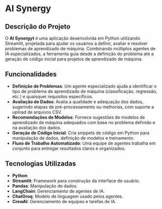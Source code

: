 # AI Synergy

## Descrição do Projeto

O **AI Synergyt** é uma aplicação desenvolvida em Python utilizando Streamlit, projetada para ajudar os usuários a definir, avaliar e resolver problemas de aprendizado de máquina. Combinando múltiplos agentes de IA especializados, a ferramenta guia desde a definição do problema até a geração de código inicial para projetos de aprendizado de máquina.

## Funcionalidades

- **Definição de Problemas**: Um agente especializado ajuda a identificar o tipo de problema de aprendizado de máquina (classificação, regressão, etc.) e quaisquer requisitos específicos.
- **Avaliação de Dados**: Avalia a qualidade e adequação dos dados, sugerindo etapas de pré-processamento ou melhorias, com suporte a upload de arquivos CSV.
- **Recomendações de Modelos**: Fornece sugestões de modelos de aprendizado de máquina adequados com base no problema definido e na avaliação dos dados.
- **Geração de Código Inicial**: Cria snippets de código em Python para manipulação de dados, definição de modelos e treinamento.
- **Fluxo de Trabalho Automatizado**: Uma equipe de agentes trabalha em conjunto para entregar resultados claros e organizados.

## Tecnologias Utilizadas

- **Python**
- **Streamlit**: Framework para construção da interface de usuário.
- **Pandas**: Manipulação de dados.
- **LangChain**: Gerenciamento de agentes de IA.
- **ChatGroq**: Modelo de linguagem usado pelos agentes.
- **CrewAI**: Gerenciamento de equipes e tarefas de IA.
